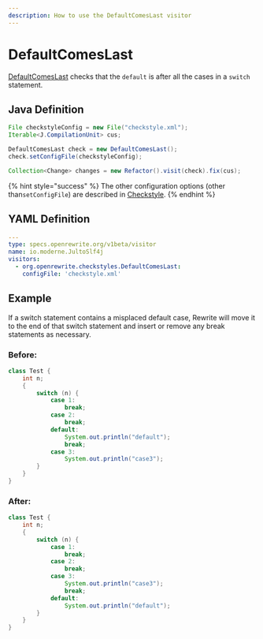 ```yaml
---
description: How to use the DefaultComesLast visitor
---
```


# DefaultComesLast

[DefaultComesLast](https://checkstyle.sourceforge.io/config_coding.html#DefaultComesLast) checks that the `default` is after all the cases in a `switch` statement.

## Java Definition

```java
File checkstyleConfig = new File("checkstyle.xml");
Iterable<J.CompilationUnit> cus;

DefaultComesLast check = new DefaultComesLast();
check.setConfigFile(checkstyleConfig);

Collection<Change> changes = new Refactor().visit(check).fix(cus);
```

{% hint style="success" %}
The other configuration options \(other than`setConfigFile`\) are described in [Checkstyle](./#configuration-options).
{% endhint %}

## YAML Definition

```yaml
---
type: specs.openrewrite.org/v1beta/visitor
name: io.moderne.JultoSlf4j
visitors:
  - org.openrewrite.checkstyles.DefaultComesLast:
    configFile: 'checkstyle.xml'
```

## Example

If a switch statement contains a misplaced default case, Rewrite will move it to the end of that switch statement and insert or remove any break statements as necessary.

### Before:

```java
class Test {
    int n;
    {
        switch (n) {
            case 1:
                break;
            case 2:
                break;
            default:
                System.out.println("default");
                break;
            case 3:
                System.out.println("case3");
        }
    }
}
```

### After:

```java
class Test {
    int n;
    {
        switch (n) {
            case 1:
                break;
            case 2:
                break;
            case 3:
                System.out.println("case3");
                break;
            default:
                System.out.println("default");
        }
    }
}
```


